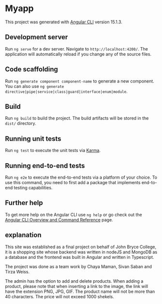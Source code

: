# Myapp

This project was generated with [Angular CLI](https://github.com/angular/angular-cli) version 15.1.3.

## Development server

Run `ng serve` for a dev server. Navigate to `http://localhost:4200/`. The application will automatically reload if you change any of the source files.

## Code scaffolding

Run `ng generate component component-name` to generate a new component. You can also use `ng generate directive|pipe|service|class|guard|interface|enum|module`.

## Build

Run `ng build` to build the project. The build artifacts will be stored in the `dist/` directory.

## Running unit tests

Run `ng test` to execute the unit tests via [Karma](https://karma-runner.github.io).

## Running end-to-end tests

Run `ng e2e` to execute the end-to-end tests via a platform of your choice. To use this command, you need to first add a package that implements end-to-end testing capabilities.

## Further help

To get more help on the Angular CLI use `ng help` or go check out the [Angular CLI Overview and Command Reference](https://angular.io/cli) page.

## explanation

This site was established as a final project on behalf of John Bryce College, it is a shopping site whose backend was written in nodeJS and MongoDB as a database and the frontend was built in Angular and written in Typescript.

The project was done as a team work by Chaya Maman, Sivan Saban and Tirza Weiss.

The admin has the option to add and delete products.
When adding a product, please note that when inserting a link to the image, the link will have the extension PNG, JPG, GIF.
The product name will not be more than 40 characters.
The price will not exceed 1000 shekels.
